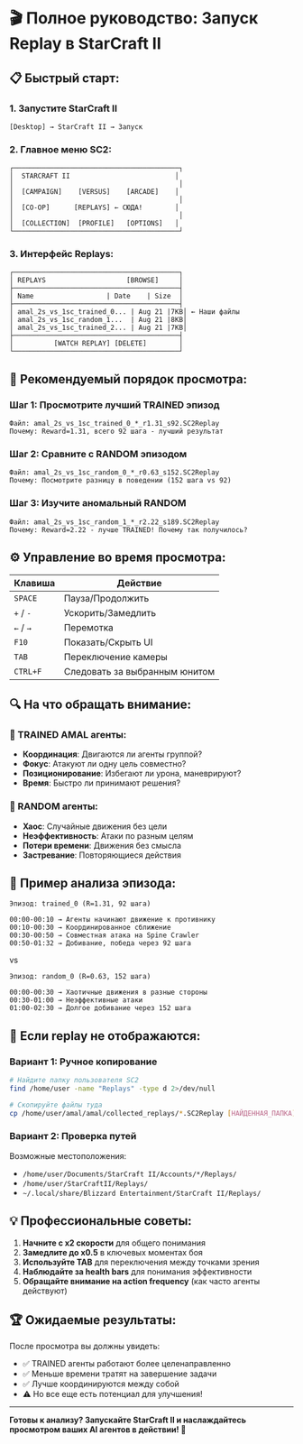 # 🎬 Полное руководство: Запуск Replay в StarCraft II

## 📋 Быстрый старт:

### 1. Запустите StarCraft II
```
[Desktop] → StarCraft II → Запуск
```

### 2. Главное меню SC2:
```
┌─────────────────────────────────────────┐
│  STARCRAFT II                          │
│                                         │
│  [CAMPAIGN]    [VERSUS]    [ARCADE]    │
│                                         │
│  [CO-OP]      [REPLAYS] ← СЮДА!        │
│                                         │
│  [COLLECTION]  [PROFILE]   [OPTIONS]   │
└─────────────────────────────────────────┘
```

### 3. Интерфейс Replays:
```
┌─────────────────────────────────────────┐
│ REPLAYS                    [BROWSE]     │
├─────────────────────────────────────────┤
│ Name                  | Date    | Size  │
├─────────────────────────────────────────┤
│ amal_2s_vs_1sc_trained_0... | Aug 21 |7KB│ ← Наши файлы
│ amal_2s_vs_1sc_random_1...  | Aug 21 |8KB│
│ amal_2s_vs_1sc_trained_2... | Aug 21 |7KB│
├─────────────────────────────────────────┤
│          [WATCH REPLAY] [DELETE]        │
└─────────────────────────────────────────┘
```

## 🎯 Рекомендуемый порядок просмотра:

### Шаг 1: Просмотрите лучший TRAINED эпизод
```
Файл: amal_2s_vs_1sc_trained_0_*_r1.31_s92.SC2Replay
Почему: Reward=1.31, всего 92 шага - лучший результат
```

### Шаг 2: Сравните с RANDOM эпизодом
```
Файл: amal_2s_vs_1sc_random_0_*_r0.63_s152.SC2Replay  
Почему: Посмотрите разницу в поведении (152 шага vs 92)
```

### Шаг 3: Изучите аномальный RANDOM
```
Файл: amal_2s_vs_1sc_random_1_*_r2.22_s189.SC2Replay
Почему: Reward=2.22 - лучше TRAINED! Почему так получилось?
```

## ⚙️ Управление во время просмотра:

| Клавиша | Действие |
|---------|----------|
| `SPACE` | Пауза/Продолжить |
| `+` / `-` | Ускорить/Замедлить |
| `←` / `→` | Перемотка |
| `F10` | Показать/Скрыть UI |
| `TAB` | Переключение камеры |
| `CTRL+F` | Следовать за выбранным юнитом |

## 🔍 На что обращать внимание:

### 🧠 TRAINED AMAL агенты:
- **Координация**: Двигаются ли агенты группой?
- **Фокус**: Атакуют ли одну цель совместно?
- **Позиционирование**: Избегают ли урона, маневрируют?
- **Время**: Быстро ли принимают решения?

### 🎲 RANDOM агенты:
- **Хаос**: Случайные движения без цели
- **Неэффективность**: Атаки по разным целям
- **Потери времени**: Движения без смысла
- **Застревание**: Повторяющиеся действия

## 🎥 Пример анализа эпизода:

```
Эпизод: trained_0 (R=1.31, 92 шага)

00:00-00:10 → Агенты начинают движение к противнику
00:10-00:30 → Координированное сближение 
00:30-00:50 → Совместная атака на Spine Crawler
00:50-01:32 → Добивание, победа через 92 шага
```

vs

```
Эпизод: random_0 (R=0.63, 152 шага)

00:00-00:30 → Хаотичные движения в разные стороны
00:30-01:00 → Неэффективные атаки
01:00-02:30 → Долгое добивание через 152 шага
```

## 🚨 Если replay не отображаются:

### Вариант 1: Ручное копирование
```bash
# Найдите папку пользователя SC2
find /home/user -name "Replays" -type d 2>/dev/null

# Скопируйте файлы туда
cp /home/user/amal/amal/collected_replays/*.SC2Replay [НАЙДЕННАЯ_ПАПКА]/
```

### Вариант 2: Проверка путей
Возможные местоположения:
- `/home/user/Documents/StarCraft II/Accounts/*/Replays/`
- `/home/user/StarCraftII/Replays/`
- `~/.local/share/Blizzard Entertainment/StarCraft II/Replays/`

## 💡 Профессиональные советы:

1. **Начните с x2 скорости** для общего понимания
2. **Замедлите до x0.5** в ключевых моментах боя
3. **Используйте TAB** для переключения между точками зрения
4. **Наблюдайте за health bars** для понимания эффективности
5. **Обращайте внимание на action frequency** (как часто агенты действуют)

## 🏆 Ожидаемые результаты:

После просмотра вы должны увидеть:
- ✅ TRAINED агенты работают более целенаправленно
- ✅ Меньше времени тратят на завершение задачи  
- ✅ Лучше координируются между собой
- ⚠️ Но все еще есть потенциал для улучшения!

---

**Готовы к анализу? Запускайте StarCraft II и наслаждайтесь просмотром ваших AI агентов в действии! 🚀**
